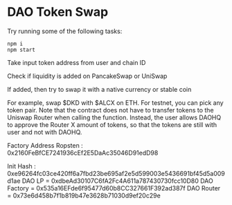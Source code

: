 # DAO Token Swap

Try running some of the following tasks:

```shell
npm i
npm start
```
Take input token address from user and chain ID

Check if liquidity is added on PancakeSwap or UniSwap

If added, then try to swap it with a native currency or stable coin

For example, swap $DKD with $ALCX on ETH. For testnet, you can pick any token pair.
Note that the contract does not have to transfer tokens to the Uniswap Router when calling the function. Instead, the user allows DAOHQ to approve the Router X amount of tokens, so that the tokens are still with user and not with DAOHQ. 

Factory Address Ropsten : 0x2160FeBfCE7241936cEf2E5DaAc35046D91edD98

Init Hash : 0xe96264fc03ce420ff6a7fbd23be695af2e5d599003e5436691bf45d5a009d1ae
DAO LP = 0xdbeAd30107C6fA2Fc4A611a787430730fcc10D80
DAO Factory = 0x535a16EFde6f95477d60b8CC327661F392ad387f
DAO Router = 0x73e6d458b7f1b819b47e3628b71030d9ef20c29e
